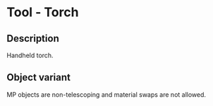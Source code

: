 # Tool - Torch

## Description

Handheld torch.

## Object variant

MP objects are non-telescoping and material swaps are not allowed.
